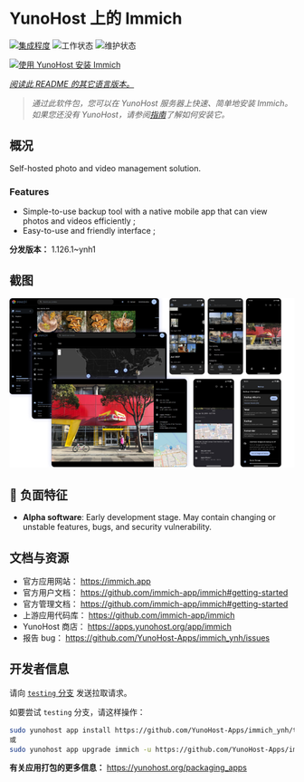 <!--
注意：此 README 由 <https://github.com/YunoHost/apps/tree/master/tools/readme_generator> 自动生成
请勿手动编辑。
-->

# YunoHost 上的 Immich

[![集成程度](https://apps.yunohost.org/badge/integration/immich)](https://ci-apps.yunohost.org/ci/apps/immich/)
![工作状态](https://apps.yunohost.org/badge/state/immich)
![维护状态](https://apps.yunohost.org/badge/maintained/immich)

[![使用 YunoHost 安装 Immich](https://install-app.yunohost.org/install-with-yunohost.svg)](https://install-app.yunohost.org/?app=immich)

*[阅读此 README 的其它语言版本。](./ALL_README.md)*

> *通过此软件包，您可以在 YunoHost 服务器上快速、简单地安装 Immich。*  
> *如果您还没有 YunoHost，请参阅[指南](https://yunohost.org/install)了解如何安装它。*

## 概况

Self-hosted photo and video management solution.

### Features

- Simple-to-use backup tool with a native mobile app that can view photos and videos efficiently ;
- Easy-to-use and friendly interface ;


**分发版本：** 1.126.1~ynh1

## 截图

![Immich 的截图](./doc/screenshots/immich-screenshots.png)

## :red_circle: 负面特征

- **Alpha software**: Early development stage. May contain changing or unstable features, bugs, and security vulnerability.

## 文档与资源

- 官方应用网站： <https://immich.app>
- 官方用户文档： <https://github.com/immich-app/immich#getting-started>
- 官方管理文档： <https://github.com/immich-app/immich#getting-started>
- 上游应用代码库： <https://github.com/immich-app/immich>
- YunoHost 商店： <https://apps.yunohost.org/app/immich>
- 报告 bug： <https://github.com/YunoHost-Apps/immich_ynh/issues>

## 开发者信息

请向 [`testing` 分支](https://github.com/YunoHost-Apps/immich_ynh/tree/testing) 发送拉取请求。

如要尝试 `testing` 分支，请这样操作：

```bash
sudo yunohost app install https://github.com/YunoHost-Apps/immich_ynh/tree/testing --debug
或
sudo yunohost app upgrade immich -u https://github.com/YunoHost-Apps/immich_ynh/tree/testing --debug
```

**有关应用打包的更多信息：** <https://yunohost.org/packaging_apps>
